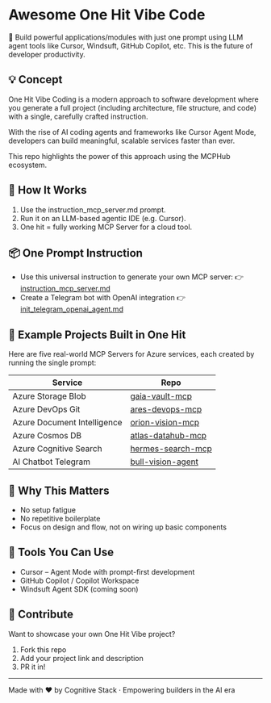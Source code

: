 # Awesome One Hit Vibe Code

🚀 Build powerful applications/modules with just one prompt using LLM agent tools like Cursor, Windsuft, GitHub Copilot, etc. This is the future of developer productivity.

## 💡 Concept

One Hit Vibe Coding is a modern approach to software development where you generate a full project (including architecture, file structure, and code) with a single, carefully crafted instruction.

With the rise of AI coding agents and frameworks like Cursor Agent Mode, developers can build meaningful, scalable services faster than ever.

This repo highlights the power of this approach using the MCPHub ecosystem.

## 🧱 How It Works

1. Use the instruction_mcp_server.md prompt.
2. Run it on an LLM-based agentic IDE (e.g. Cursor).
3. One hit = fully working MCP Server for a cloud tool.

## 📦 One Prompt Instruction

- Use this universal instruction to generate your own MCP server:
👉 [instruction_mcp_server.md](instruction_mcp_server.md)
- Create a Telegram bot with OpenAI integration
👉 [init_telegram_openai_agent.md](init_telegram_openai_agent.md)

## 🧪 Example Projects Built in One Hit

Here are five real-world MCP Servers for Azure services, each created by running the single prompt:

| Service | Repo |
|---------|------|
| Azure Storage Blob | [gaia-vault-mcp](https://github.com/Cognitive-Stack/gaia-vault-mcp) |
| Azure DevOps Git | [ares-devops-mcp](https://github.com/Cognitive-Stack/ares-devops-mcp) |
| Azure Document Intelligence | [orion-vision-mcp](https://github.com/Cognitive-Stack/orion-vision-mcp) |
| Azure Cosmos DB | [atlas-datahub-mcp](https://github.com/Cognitive-Stack/atlas-datahub-mcp) |
| Azure Cognitive Search | [hermes-search-mcp](https://github.com/Cognitive-Stack/hermes-search-mcp) |
| AI Chatbot Telegram | [bull-vision-agent](https://github.com/Cognitive-Stack/bull-vision-agent) |

## 🎯 Why This Matters

- No setup fatigue
- No repetitive boilerplate
- Focus on design and flow, not on wiring up basic components

## 🧩 Tools You Can Use

- Cursor – Agent Mode with prompt-first development
- GitHub Copilot / Copilot Workspace
- Windsuft Agent SDK (coming soon)

## 🌱 Contribute

Want to showcase your own One Hit Vibe project?

1. Fork this repo
2. Add your project link and description
3. PR it in!

---

Made with ❤️ by Cognitive Stack · Empowering builders in the AI era 
